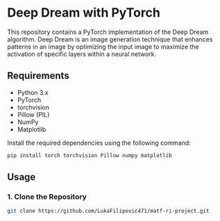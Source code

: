 # Deep Dream with PyTorch

This repository contains a PyTorch implementation of the Deep Dream algorithm. Deep Dream is an image generation technique that enhances patterns in an image by optimizing the input image to maximize the activation of specific layers within a neural network.

## Requirements

- Python 3.x
- PyTorch
- torchvision
- Pillow (PIL)
- NumPy
- Matplotlib

Install the required dependencies using the following command:

```bash
pip install torch torchvision Pillow numpy matplotlib
```

## Usage

### 1. Clone the Repository
```bash
git clone https://github.com/LukaFilipovic471/matf-ri-project.git
```

